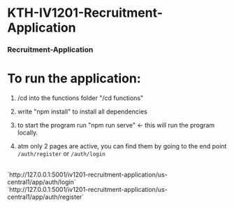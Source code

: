 # KTH-IV1201-Recruitment-Application

### Recruitment-Application

# To run the application:

1. /cd into the functions folder "/cd functions"

2. write "npm install" to install all dependencies

3. to start the program run "npm run serve" <- this will run the program locally.

4. atm only 2 pages are active, you can find them by going to the end point `/auth/register` or `/auth/login` 
<br>
    `http://127.0.0.1:5001/iv1201-recruitment-application/us-central1/app/auth/login`
<br>
    `http://127.0.0.1:5001/iv1201-recruitment-application/us-central1/app/auth/register`

 

